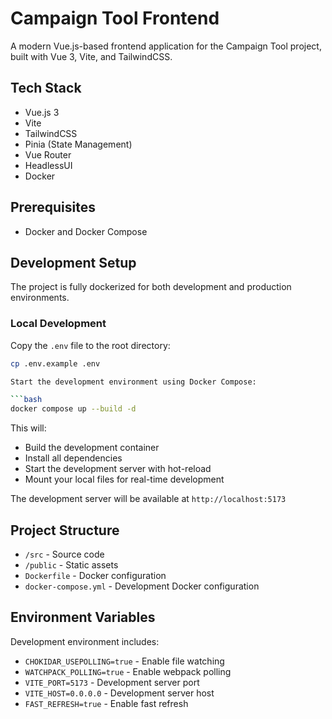 # Campaign Tool Frontend

A modern Vue.js-based frontend application for the Campaign Tool project, built with Vue 3, Vite, and TailwindCSS.

## Tech Stack

- Vue.js 3
- Vite
- TailwindCSS
- Pinia (State Management)
- Vue Router
- HeadlessUI
- Docker

## Prerequisites

- Docker and Docker Compose

## Development Setup

The project is fully dockerized for both development and production environments.

### Local Development

Copy the `.env` file to the root directory:
```bash
cp .env.example .env

Start the development environment using Docker Compose:

```bash
docker compose up --build -d
```

This will:
- Build the development container
- Install all dependencies
- Start the development server with hot-reload
- Mount your local files for real-time development

The development server will be available at `http://localhost:5173`

## Project Structure

- `/src` - Source code
- `/public` - Static assets
- `Dockerfile` - Docker configuration
- `docker-compose.yml` - Development Docker configuration

## Environment Variables

Development environment includes:
- `CHOKIDAR_USEPOLLING=true` - Enable file watching
- `WATCHPACK_POLLING=true` - Enable webpack polling
- `VITE_PORT=5173` - Development server port
- `VITE_HOST=0.0.0.0` - Development server host
- `FAST_REFRESH=true` - Enable fast refresh

